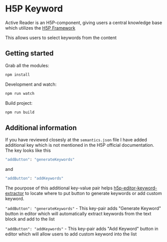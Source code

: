 # H5P Keyword

Active Reader is an H5P-component, giving users a central knowledge base which utilizes the [H5P Framework](https://github.com/h5p)

This allows users to select keywords from the content

## Getting started

Grab all the modules:

```bash
npm install
```

Development and watch:

```bash
npm run watch
```

Build project:

```bash
npm run build
```

## Additional information

If you have reviewed closesly at the `semantics.json` file I have added additional key which is not mentioned in the H5P official documentation. The key looks like this

```bash
"addButton": "generateKeywords"
```

and

```bash
"addButton": "addKeywords"
```

The pourpose of this additional key-value pair helps [h5p-editor-keyword-extractor](https://github.com/NDLANO/h5p-editor-keyword-extractor) to locate where to put button to generate keywords or add custom keyword.

`"addButton": "generateKeywords"` - This key-pair adds "Generate Keyword" button in editor which will automatically extract keywords from the text block and add to the list

`"addButton": "addKeywords"` - This key-pair adds "Add Keyword" button in editor which will allow users to add custom keyword into the list
